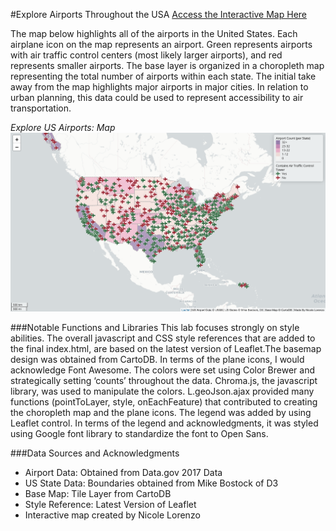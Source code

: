 #Explore Airports Throughout the USA
<a href="https://nicolealorenzo.github.io/us_airport_explore/Index.html">Access the Interactive Map Here</a>

The map below highlights all of the airports in the United States. Each airplane icon on the map represents an airport. Green represents airports with air traffic control centers (most likely larger airports), and red represents smaller airports. The base layer is organized in a choropleth map representing the total number of airports within each state. The initial take away from the map highlights major airports in major cities. In relation to urban planning, this data could be used to represent accessibility to air transportation.

<i> Explore US Airports: Map </i>
<img src="img/mapscreenshot.png" alt="Map Image">

###Notable Functions and Libraries
This lab focuses strongly on style abilities. The overall javascript and CSS style references that are added to the final index.html, are based on the latest version of Leaflet.The basemap design was obtained from CartoDB. In terms of the plane icons, I would acknowledge Font Awesome. The colors were set using Color Brewer and strategically setting ‘counts’ throughout the data. Chroma.js, the javascript library, was used to manipulate the colors. L.geoJson.ajax provided many functions (pointToLayer, style, onEachFeature) that contributed to creating the choropleth map and the plane icons. The legend was added by using Leaflet control. In terms of the legend and acknowledgments, it was styled using Google font library to standardize the font to Open Sans.

###Data Sources and Acknowledgments
<ul>
<li>Airport Data: Obtained from Data.gov 2017 Data</li>
<li>US State Data: Boundaries obtained from Mike Bostock of D3</li>
<li>Base Map: Tile Layer from CartoDB</li>
<li>Style Reference: Latest Version of Leaflet</li>
<li>Interactive map created by Nicole Lorenzo</li>
</ul>
